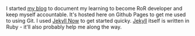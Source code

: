 I started [my blog](https://kubasemczuk.github.io/) to document my learning to become RoR developer and keep myself accountable. It's hosted here on Github Pages to get me used to using Git. I used [Jekyll Now](https://github.com/barryclark/jekyll-now) to get started quicky. [Jekyll](https://jekyllrb.com/) itself is written in Ruby - it'll also probably help me along the way.
